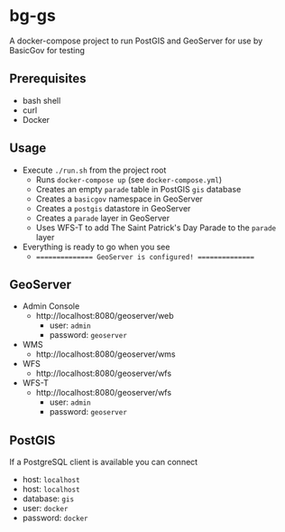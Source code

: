 # bg-gs

A docker-compose project to run PostGIS and GeoServer for use by BasicGov for testing

## Prerequisites
* bash shell
* curl
* Docker

## Usage
* Execute `./run.sh` from the project root
  * Runs `docker-compose up` (see `docker-compose.yml`)
  * Creates an empty `parade` table in PostGIS `gis` database
  * Creates a `basicgov` namespace in GeoServer
  * Creates a `postgis` datastore in GeoServer
  * Creates a `parade` layer in GeoServer
  * Uses WFS-T to add The Saint Patrick's Day Parade to the `parade` layer
* Everything is ready to go when you see
   * `============== GeoServer is configured! ==============`

## GeoServer
* Admin Console
    * http://localhost:8080/geoserver/web
      * user: `admin`
      * password: `geoserver`
* WMS
  * http://localhost:8080/geoserver/wms
* WFS
  * http://localhost:8080/geoserver/wfs
* WFS-T
  * http://localhost:8080/geoserver/wfs
      * user: `admin`
      * password: `geoserver`
      
## PostGIS
If a PostgreSQL client is available you can connect
  * host: `localhost`
  * host: `localhost`
  * database: `gis`
  * user: `docker`
  * password: `docker`  
